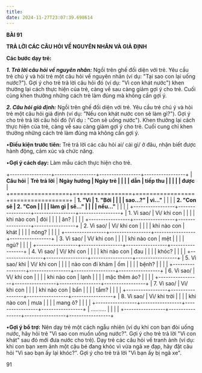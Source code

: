 ```yaml
---
title: 
date: 2024-11-27T23:07:39.698614
---
```

**BÀI 91**

**TRẢ LỜI CÁC CÂU HỎI VỀ NGUYÊN NHÂN VÀ GIẢ ĐỊNH**

**Các bước dạy trẻ:**

***1. Trả lời câu hỏi về nguyên nhân:*** Ngồi trên ghế đối diện với
trẻ. Yêu cầu trẻ chú ý và hỏi trẻ một câu hỏi về nguyên nhân (ví dụ:
"Tại sao con lại uống nước?"). Gợi ý cho trẻ trả lời câu hỏi đó (ví
dụ: "Vì con khát nước") khen thưởng lại cách thực hiện của trẻ, càng
về sau càng giảm gợi ý cho trẻ. Cuối cùng khen thưởng những cách trẻ
làm đúng mà không cần gợi ý.

***2. Câu hỏi giả định:*** Ngồi trên ghế đối diện với trẻ. Yêu cầu trẻ
chú ý và hỏi trẻ một câu hỏi giả định (ví dụ: "Nếu con khát nước con
sẽ làm gì?"). Gợi ý cho trẻ trả lời câu hỏi đó (Ví dụ : "Con sẽ uống
nước"). Khen thưởng lại cách thực hiện của trẻ, càng về sau càng giảm
gợi ý cho trẻ. Cuối cung chỉ khen thưởng những cách trẻ làm đúng mà
không cần gợi ý.

•**Điều kiện trước tiên:** Trẻ trả lời các câu hỏi ai/ cái gì/ ở đâu,
nhận biết được hành động, cảm xúc và chức năng.

•**Gợi ý cách dạy:** Làm mẫu cách thực hiện cho trẻ.

+-----------------+-----------------+-----------------+-----------------+
| **Câu hỏi**     | **Trẻ trả lời** | **Ngày hướng  | **Ngày trẻ    |
|                 |                 | dẫn**         | tiếp thu      |
|                 |                 |                 | được**        |
+=================+=================+=================+=================+
| **1. "Vì      | **1. "Bởi       |                 |                 |
| sao...?"**   | vì..."**       |                 |                 |
| **2. "Con sẽ  | **2. "Con       |                 |                 |
| làm gì        | sẽ..."**        |                 |                 |
| nếu..."**     |                 |                 |                 |
+-----------------+-----------------+-----------------+-----------------+
| 1. Vì sao/   | Vì/ khi con   |                 |                 |
| khi nào con   | đói           |                 |                 |
| ăn?           |                 |                 |                 |
+-----------------+-----------------+-----------------+-----------------+
| 2. Vì sao/   | Vì/ khi con   |                 |                 |
| khi nào con   | khát          |                 |                 |
| nóng?         |                 |                 |                 |
+-----------------+-----------------+-----------------+-----------------+
| 3. Vì sao/   | Vì/ khi con   |                 |                 |
| khi nào con   | mệt           |                 |                 |
| ngủ?          |                 |                 |                 |
+-----------------+-----------------+-----------------+-----------------+
| 4. Vì sao/   | Vì/ khi con   |                 |                 |
| khi nào con   | đau           |                 |                 |
| khóc?         |                 |                 |                 |
+-----------------+-----------------+-----------------+-----------------+
| 5. Vì sao/ khi | Vì/ khi con   |                 |                 |
| nào con đi khám | ốm            |                 |                 |
| bệnh?           |                 |                 |                 |
+-----------------+-----------------+-----------------+-----------------+
| 6. Vì sao/   | Vì/ khi con   |                 |                 |
| khi nào con   | lạnh          |                 |                 |
| mặc thêm áo?  |                 |                 |                 |
+-----------------+-----------------+-----------------+-----------------+
| 7. Vì sao/   | Vì/ khi con   |                 |                 |
| khi nào con   | bẩn           |                 |                 |
| tắm?          |                 |                 |                 |
+-----------------+-----------------+-----------------+-----------------+
| 8. Vì sao/   | Vì/ khi trời  |                 |                 |
| khi nào con   | mưa           |                 |                 |
| mang ô?       |                 |                 |                 |
+-----------------+-----------------+-----------------+-----------------+
| ..........    |                 |                 |                 |
+-----------------+-----------------+-----------------+-----------------+

•**Gợi ý bổ trợ:** Nên dạy trẻ một cách ngẫu nhiên (ví dụ khi con bạn
đòi uống nước, hãy hỏi trẻ "Vì sao con muốn uống nước?". Gợi ý cho trẻ
trả lời "Vì con khát" sau đó mới đưa nước cho trẻ). Dạy trẻ các câu
hỏi về tranh ảnh (ví dụ: khi con bạn xem ảnh một cậu bé đang khóc vì
vừa ngã xe đạp, hãy đặt câu hỏi "Vì sao bạn ấy lại khóc?". Gợi ý cho
trẻ trả lời "Vì bạn ấy bị ngã xe".

91

